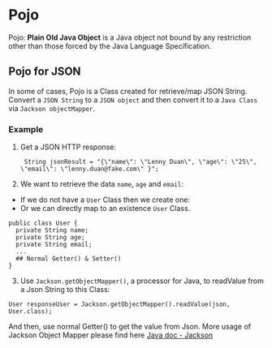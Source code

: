 # Pojo 
Pojo: __Plain Old Java Object__ is a Java object not bound by any restriction other than those forced by the Java Language Specification. 
## Pojo for JSON
In some of cases, Pojo is a Class created for retrieve/map JSON String. Convert a `JSON String` to a `JSON object` and then convert it to a `Java Class` via `Jackson objectMapper`.

### Example
1. Get a JSON HTTP response:

        String jsonResult = "{\"name\": \"Lenny Duan\", \"age\": \"25\", \"email\": \"lenny.duan@fake.com\" }";
2. We want to retrieve the data `name`, `age` and `email`:
  * If we do not have a `User` Class then we create one:
  * Or we can directly map to an existence `User` Class.
  
  ```
  public class User {
    private String name;
    private String age;
    private String email;
    ...
    ## Normal Getter() & Setter()
  }
  ```
3. Use `Jackson.getObjectMapper()`, a processor for Java, to readValue from a Json String to this Class:
    
  ```
  User responseUser = Jackson.getObjectMapper().readValue(json, User.class);
  ```
  And then, use normal Getter() to get the value from Json. More usage of Jackson Object Mapper please find here [Java doc - Jackson](https://fasterxml.github.io/jackson-databind/javadoc/2.7/com/fasterxml/jackson/databind/ObjectMapper.html)
